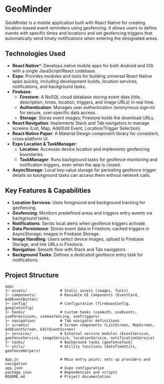 # GeoMinder

GeoMinder is a mobile application built with React Native for creating location-based event reminders using geofencing. It allows users to define events with specific times and locations and set geofencing triggers that automatically send timely notifications when entering the designated areas.

## Technologies Used

- **React Native**\*: Develops native mobile apps for both Android and iOS with a single JavaScript/React codebase.
- **Expo**: Provides modules and tools for building universal React Native apps quickly, including development builds, location services, notifications, and background tasks.
- **Firebase**:
  - **Firestore**: A NoSQL cloud database storing event data (title, description, times, location, triggers, and image URLs) in real time.
  - **Authentication**: Manages user authentication (anonymous sign‑in) for secure, user‑specific data access.
  - **Storage**: Stores event images; Firestore holds the download URLs.
- **React Navigation**: Implements Stack and Tab navigators to manage screens (List, Map, Add/Edit Event, Location/Trigger Selection).
- **React Native Paper**: A Material Design component library for consistent, cross‑platform UI.
- **Expo Location & TaskManager**:
  - **Location**: Accesses device location and implements geofencing boundaries.
  - **TaskManager**: Runs background tasks for geofence monitoring and notification triggers, even when the app is closed.
- **AsyncStorage**: Local key‑value storage for persisting geofence trigger details so background tasks can access them without network calls.

## Key Features & Capabilities

- **Location Services**: Uses foreground and background tracking for geofencing.
- **Geofencing**: Monitors predefined areas and triggers entry events via background tasks.
- **Notifications**: Sends local alerts when geofence triggers activate.
- **Data Persistence**: Stores event data in Firestore; cached triggers in AsyncStorage; images in Firebase Storage.
- **Image Handling**: Users select device images, upload to Firebase Storage, and link URLs in Firestore.
- **Navigation**: Smooth flow with Stack and Tab navigators.
- **Background Tasks**: Defines a dedicated geofence entry task for notifications.

## Project Structure

```
app/
├─ assets/               # Static assets (images, fonts)
├─ components/           # Reusable UI components (EventCard, AddEventButton)
├─ config/               # Configuration (firebaseConfig, googleConfig)
├─ hooks/                # Custom hooks (useAuth, useEvents, usePermissions, useGeofencing, useTriggers)
├─ navigation/           # Tab navigator definitions
├─ screens/              # Screen components (ListScreen, MapScreen, AddEventScreen, EditEventScreen)
├─ services/             # External service modules (EventService, geofenceService, imageService, locationService, notificationService)
├─ tasks/                # Background tasks (geofenceTask)
└─ utils/                # Utility functions (dateTimeUtils, geofenceHelpers)

App.js                   # Main entry point; sets up providers and navigation
app.json                 # Expo configuration
package.json             # Dependencies and scripts
README.md                # Project documentation
```

